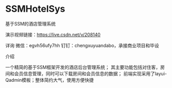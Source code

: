 # SSMHotelSys
基于SSM的酒店管理系统

演示视频链接：https://live.csdn.net/v/208140

详询 微信：egvh56ufy7hh 钉钉：chengxuyuandabo，承接商业项目和毕设


介绍

一个精简的基于SSM框架开发的酒店后台管理系统； 其主要功能包括对住客，房间和会员信息管理，同时可以下载房间和会员信息的数据； 前端实现采用了layui-Qadmin模板；整体简约大气，使用方便快捷
